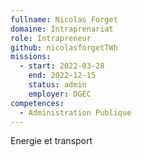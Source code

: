 ```yaml
---
fullname: Nicolas Forget
domaine: Intraprenariat
role: Intrapreneur
github: nicolasforgetTWh
missions:
  - start: 2022-03-28
    end: 2022-12-15
    status: admin
    employer: DGEC
competences:
  - Administration Publique
---
```

Energie et transport